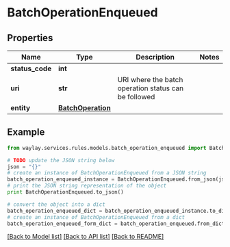 # BatchOperationEnqueued


## Properties

Name | Type | Description | Notes
------------ | ------------- | ------------- | -------------
**status_code** | **int** |  | 
**uri** | **str** | URI where the batch operation status can be followed | 
**entity** | [**BatchOperation**](BatchOperation.md) |  | 

## Example

```python
from waylay.services.rules.models.batch_operation_enqueued import BatchOperationEnqueued

# TODO update the JSON string below
json = "{}"
# create an instance of BatchOperationEnqueued from a JSON string
batch_operation_enqueued_instance = BatchOperationEnqueued.from_json(json)
# print the JSON string representation of the object
print BatchOperationEnqueued.to_json()

# convert the object into a dict
batch_operation_enqueued_dict = batch_operation_enqueued_instance.to_dict()
# create an instance of BatchOperationEnqueued from a dict
batch_operation_enqueued_form_dict = batch_operation_enqueued.from_dict(batch_operation_enqueued_dict)
```
[[Back to Model list]](../README.md#documentation-for-models) [[Back to API list]](../README.md#documentation-for-api-endpoints) [[Back to README]](../README.md)


